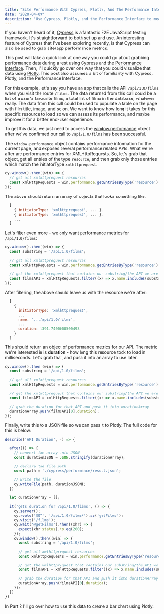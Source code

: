 ```yaml
---
title: "Site Performance With Cypress, Plotly, And The Performance Interface - Part 1"
date: "2020-04-09"
description: "Use Cypress, Plotly, and the Performance Interface to measure and visualize site performance"
---
```

If you haven't heard of it, [Cypress](https://www.cypress.io/) is a fantastic E2E JavaScript testing framework. It's straightforward to both set up and use. An interesting feature of Cypress that I've been exploring recently, is that Cypress can also be used to grab site/app performance metrics.

This post will take a quick look at one way you could go about grabbing performance data during a test using Cypress and the [Performance Interface](https://developer.mozilla.org/en-US/docs/Web/API/Performance). Then, I'll quickly go over one way that you could visualize that data using [Plotly](https://plotly.com/python/). This post also assumes a bit of familiarity with Cypress, Plotly, and the Performance Interface.

For this example, let's say you have an app that calls the API `/api/1.0/films` when you visit the route `/films`. The data returned from this call could be a list of a user's favourite films, a total list of films in the database, whatever really. The data from this call could be used to populate a table on the page with film title, image, and so on. We want to know how long it takes for this specific resource to load so we can assess its performance, and maybe improve it for a better end-user experience.

To get this data, we just need to access the [window.performance](https://developer.mozilla.org/en-US/docs/Web/API/Window/performance) object after we've confirmed our call to `/api/1.0/films` has been successful.

The `window.performance` object contains performance information for the current page, and exposes several performance related APIs. What we're after are performance entries for XMLHttpRequests. So, let's grab that object, get all entries of the type `resource`, and then grab only those entries which match the initiatorType `xmlhttprequest`.

```javascript
cy.window().then((win) => {
  // get all xmlhttprequest resources
  const xmlHttpRequests = win.performance.getEntriesByType('resource').filter((x) => x.initiatorType === 'xmlhttprequest');
});
```

The above should return an array of objects that looks something like:

```javascript
  [
    { initiatorType: 'xmlhttprequest', ... },
    { initiatorType: 'xmlhttprequest', ... },
    ...
  ]
```

Let's filter even more - we only want performance metrics for `/api/1.0/films`:
```javascript
cy.window().then((win) => {
  const substring = '/api/1.0/films';

  // get all xmlhttprequest resources
  const xmlHttpRequests = win.performance.getEntriesByType('resource').filter((x) => x.initiatorType === 'xmlhttprequest');

  // get the xmlhttprequest that contains our substring/the API we are interested in
  const filmsAPI = xmlHttpRequests.filter((x) => x.name.includes(substring));
});
```

After filtering, the above should leave us with the resource we're after:

```javascript
  [
    {
      initiatorType: 'xmlhttprequest',
      ...
      name: '.../api/1.0/films',
      ...
      duration: 1391.7400000500493
    }
  ]
```

This should return an object of performance metrics for our API. The metric we're interested in is **duration** - how long this resource took to load in milliseconds. Let's grab that, and push it into an array to use later.

```javascript
cy.window().then((win) => {
  const substring = '/api/1.0/films';

  // get all xmlhttprequest resources
  const xmlHttpRequests = win.performance.getEntriesByType('resource').filter((x) => x.initiatorType === 'xmlhttprequest');

  // get the xmlhttprequest that contains our substring/the API we are interested in
  const filmsAPI = xmlHttpRequests.filter((x) => x.name.includes(substring));

  // grab the duration for that API and push it into durationArray
  durationArray.push(filmsAPI[0].duration);
});
```

Finally, write this to a JSON file so we can pass it to Plotly. The full code for this is below:

```javascript
describe('API Duration', () => {

  after(() => {
    // convert the array into JSON
    const durationJSON = JSON.stringify(durationArray);

    // declare the file path
    const path = './cypress/performance/result.json';

    // write the file
    cy.writeFile(path, durationJSON);
  })

  let durationArray = [];

  it('gets duration for /api/1.0/films', () => {
    cy.server();
    cy.route('GET', '/api/1.0/films*').as('getFilms');
    cy.visit('/films');
    cy.wait('@getFilms').then((xhr) => {
      expect(xhr.status).to.eq(200);
    });
    cy.window().then((win) => {
      const substring = '/api/1.0/films';

      // get all xmlhttprequest resources
      const xmlHttpRequests = win.performance.getEntriesByType('resource').filter((x) => x.initiatorType === 'xmlhttprequest');

      // get the xmlhttprequest that contains our substring/the API we are interested in
      const filmsAPI = xmlHttpRequests.filter((x) => x.name.includes(substring));

      // grab the duration for that API and push it into durationArray
      durationArray.push(filmsAPI[0].duration);
    });
  })
})
```

In Part 2 I'll go over how to use this data to create a bar chart using Plotly.
